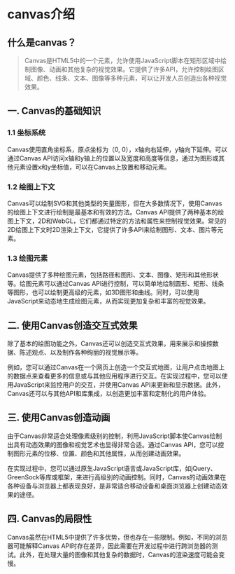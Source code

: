# canvas介绍

## 什么是canvas？
> Canvas是HTML5中的一个元素，允许使用JavaScript脚本在矩形区域中绘制图像、动画和其他复杂的视觉效果。它提供了许多API，允许控制绘图区域、颜色、线条、文本、图像等多种元素，可以让开发人员创造出各种视觉效果。

## 一. Canvas的基础知识

### 1.1 坐标系统

Canvas使用直角坐标系，原点坐标为（0, 0），x轴向右延伸，y轴向下延伸。可以通过Canvas API访问x轴和y轴上的位置以及宽度和高度等信息，通过为图形或其他元素设置x和y坐标值，可以在Canvas上放置和移动元素。

### 1.2 绘图上下文

Canvas可以绘制SVG和其他类型的矢量图形，但在大多数情况下，使用Canvas的绘图上下文进行绘制是最基本和有效的方法。Canvas API提供了两种基本的绘图上下文，2D和WebGL，它们都通过特定的方法和属性来控制视觉效果。常见的2D绘图上下文时2D渲染上下文，它提供了许多API来绘制图形、文本、图片等元素。

### 1.3 绘图元素

Canvas提供了多种绘图元素，包括路径和图形、文本、图像、矩形和其他形状等。绘图元素可以通过Canvas API进行控制，可以简单地绘制圆形、矩形、线条等图形，也可以绘制更高级的元素，如3D图形和曲线。同时，可以使用JavaScript来动态地生成绘图元素，从而实现更加复杂和丰富的视觉效果。

## 二. 使用Canvas创造交互式效果

除了基本的绘图功能之外，Canvas还可以创造交互式效果，用来展示和操控数据、陈述观点、以及制作各种绚丽的视觉展示等。

例如，您可以通过Canvas在一个网页上创造一个交互式地图，让用户点击地图上的数据点来查看更多的信息或与其他应用程序进行交互。在实现过程中，您可以使用JavaScript来监控用户的交互，并使用Canvas API来更新和显示数据。此外，Canvas还可以与其他API和库集成，以创造更加丰富和定制化的用户体验。

## 三. 使用Canvas创造动画

由于Canvas非常适合处理像素级别的控制，利用JavaScript脚本使Canvas绘制出具有动态效果的图像和视觉艺术也显得非常合适。通过Canvas API，您可以控制图形元素的位移、位置、颜色和其他属性，从而创建动画效果。

在实现过程中，您可以通过原生JavaScript语言或JavaScript库，如jQuery、GreenSock等库或框架，来进行高级别的动画控制。同时，Canvas的动画效果在各种设备与浏览器上都表现良好，是非常适合移动设备和桌面浏览器上创建动态效果的途径。

## 四. Canvas的局限性

Canvas虽然在HTML5中提供了许多优势，但也存在一些限制。例如，不同的浏览器可能解释Canvas API时存在差异，因此需要在开发过程中进行跨浏览器的测试。此外，在处理大量的图像和其他复杂的数据时，Canvas的渲染速度可能会变慢。